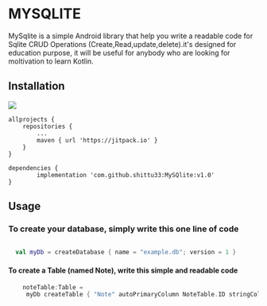 # MYSQLITE

MySqlite is a simple Android library that help you write a readable code for Sqlite CRUD Operations (Create,Read,update,delete).it's designed for education purpose, it will be useful for anybody who are looking for moltivation to learn Kotlin.

## Installation
[![](https://jitpack.io/v/shittu33/MySQlite.svg)](https://jitpack.io/#shittu33/MySQlite)

	allprojects {
		repositories {
			...
			maven { url 'https://jitpack.io' }
		}
	}

	dependencies {
	        implementation 'com.github.shittu33:MySQlite:v1.0'
	}

## Usage

### To create your database, simply write this one line of code

```kotlin

  val myDb = createDatabase { name = "example.db"; version = 1 }
```

#### To create a Table (named Note), write this simple and readable code
```Kotlin
    noteTable:Table =
     myDb createTable { "Note" autoPrimaryColumn NoteTable.ID stringColumn COLUMN_DETAILS stringColumn COLUMN_AUTHOR }
```
